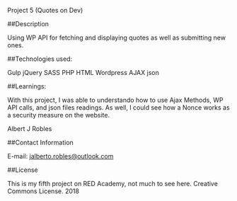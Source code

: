 Project 5 (Quotes on Dev)

##Description

Using WP API for fetching and displaying quotes as well as submitting new ones.

##Technologies used:

Gulp
jQuery
SASS 
PHP 
HTML 
Wordpress 
AJAX
json 

##Learnings:

With this project, I was able to understando how to use Ajax Methods, WP API calls, and json files readings. 
As well, I could see how a Nonce works as a security measure on the website. 

Albert J Robles

##Contact Information

E-mail: jalberto.robles@outlook.com

##License

This is my fifth project on RED Academy, not much to see here. Creative Commons License. 2018